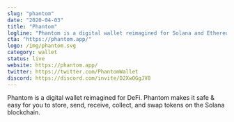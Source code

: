```yaml
---
slug: "phantom"
date: "2020-04-03"
title: "Phantom"
logline: "Phantom is a digital wallet reimagined for Solana and Ethereum."
cta: "https://phantom.app/"
logo: /img/phantom.svg
category: wallet
status: live
website: https://phantom.app/
twitter: https://twitter.com/PhantomWallet
discord: https://discord.com/invite/D2XwQGgJV8
---
```


Phantom is a digital wallet reimagined for DeFi. Phantom makes it safe & easy for you to store, send, receive, collect, and swap tokens on the Solana blockchain.
